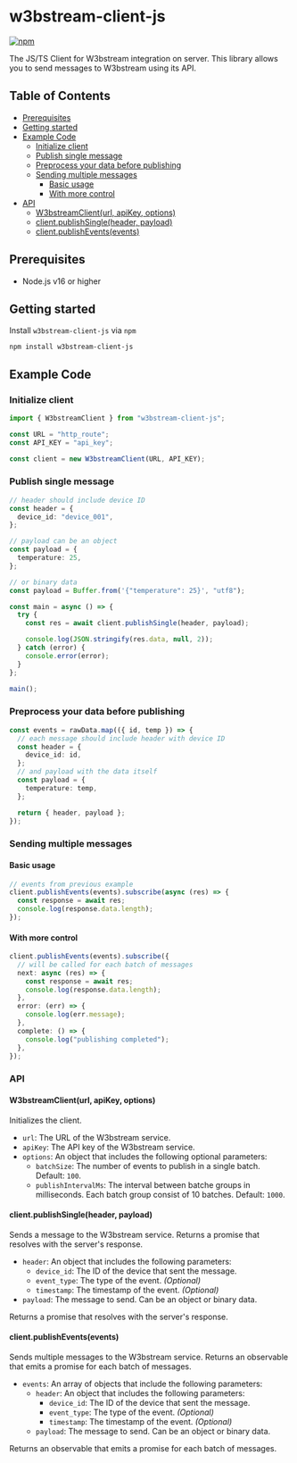 # w3bstream-client-js

[![npm](https://img.shields.io/npm/v/w3bstream-client-js)](https://www.npmjs.com/package/w3bstream-client-js)

The JS/TS Client for W3bstream integration on server. This library allows you to send messages to W3bstream using its API.

## Table of Contents

- [Prerequisites](#prerequisites)
- [Getting started](#getting-started)
- [Example Code](#example-code)
  - [Initialize client](#initialize-client)
  - [Publish single message](#publish-single-message)
  - [Preprocess your data before publishing](#preprocess-your-data-before-publishing)
  - [Sending multiple messages](#sending-multiple-messages)
    - [Basic usage](#basic-usage)
    - [With more control](#with-more-control)
- [API](#api)
  - [W3bstreamClient(url, apiKey, options)](#w3bstreamclienturl-apikey-options)
  - [client.publishSingle(header, payload)](#clientpublishsingleheader-payload)
  - [client.publishEvents(events)](#clientpublisheventsevents)

## Prerequisites

- Node.js v16 or higher

## Getting started

Install `w3bstream-client-js` via `npm`

```shell
npm install w3bstream-client-js
```

## Example Code

### Initialize client

```typescript
import { W3bstreamClient } from "w3bstream-client-js";

const URL = "http_route";
const API_KEY = "api_key";

const client = new W3bstreamClient(URL, API_KEY);
```

### Publish single message

```typescript
// header should include device ID
const header = {
  device_id: "device_001",
};

// payload can be an object
const payload = {
  temperature: 25,
};

// or binary data
const payload = Buffer.from('{"temperature": 25}', "utf8");

const main = async () => {
  try {
    const res = await client.publishSingle(header, payload);

    console.log(JSON.stringify(res.data, null, 2));
  } catch (error) {
    console.error(error);
  }
};

main();
```

### Preprocess your data before publishing

```ts
const events = rawData.map(({ id, temp }) => {
  // each message should include header with device ID
  const header = {
    device_id: id,
  };
  // and payload with the data itself
  const payload = {
    temperature: temp,
  };

  return { header, payload };
});
```

### Sending multiple messages

#### Basic usage

```ts
// events from previous example
client.publishEvents(events).subscribe(async (res) => {
  const response = await res;
  console.log(response.data.length);
});
```

#### With more control

```typescript
client.publishEvents(events).subscribe({
  // will be called for each batch of messages
  next: async (res) => {
    const response = await res;
    console.log(response.data.length);
  },
  error: (err) => {
    console.log(err.message);
  },
  complete: () => {
    console.log("publishing completed");
  },
});
```

### API

#### W3bstreamClient(url, apiKey, options)

Initializes the client.

- `url`: The URL of the W3bstream service.
- `apiKey`: The API key of the W3bstream service.
- `options`: An object that includes the following optional parameters:
  - `batchSize`: The number of events to publish in a single batch. Default: `100`.
  - `publishIntervalMs`: The interval between batche groups in milliseconds. Each batch group consist of 10 batches. Default: `1000`.

#### client.publishSingle(header, payload)

Sends a message to the W3bstream service. Returns a promise that resolves with the server's response.

- `header`: An object that includes the following parameters:
  - `device_id`: The ID of the device that sent the message.
  - `event_type`: The type of the event. _(Optional)_
  - `timestamp`: The timestamp of the event. _(Optional)_
- `payload`: The message to send. Can be an object or binary data.

Returns a promise that resolves with the server's response.

#### client.publishEvents(events)

Sends multiple messages to the W3bstream service. Returns an observable that emits a promise for each batch of messages.

- `events`: An array of objects that include the following parameters:
  - `header`: An object that includes the following parameters:
    - `device_id`: The ID of the device that sent the message.
    - `event_type`: The type of the event. _(Optional)_
    - `timestamp`: The timestamp of the event. _(Optional)_
  - `payload`: The message to send. Can be an object or binary data.

Returns an observable that emits a promise for each batch of messages.
